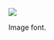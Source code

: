 ![](https://db-feed.s3.amazonaws.com/legacy/Screenshot_from_2020_02_17_17_41_18-1581979309132.png)

Image font.
